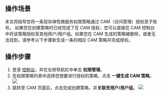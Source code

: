 

## 操作场景
本文将指导您将一条现存弹性微服务权限策略通过 CAM（访问管理）授权至子账号。
如果您在创建策略时已经完成了在 CAM 授权，您可以直接在 CAM 控制台中将该策略授权至其他用户/用户组。如果您在 CAM 生成的策略被删除，或者无法找到，请参考以下步骤新生成一条的相应 CAM 策略并完成授权。

## 操作步骤
1. 登录 [控制台](https://console.cloud.tencent.com/tem/policy?rid=1)，并在左侧导航栏中单击 **权限管理**。
2. 在权限策略列表中选择您想要进行授权的策略，点击 **一键生成 CAM 策略**。
![](https://qcloudimg.tencent-cloud.cn/raw/8462ccf72dde609cfa4082aaaeb16d1e.png)
3. 跳转至 CAM 页面后，点击完成创建策略，并**关联至用户/用户组**。
![](https://qcloudimg.tencent-cloud.cn/raw/93f3732ca948824c22129c5c7b08315a.png)
